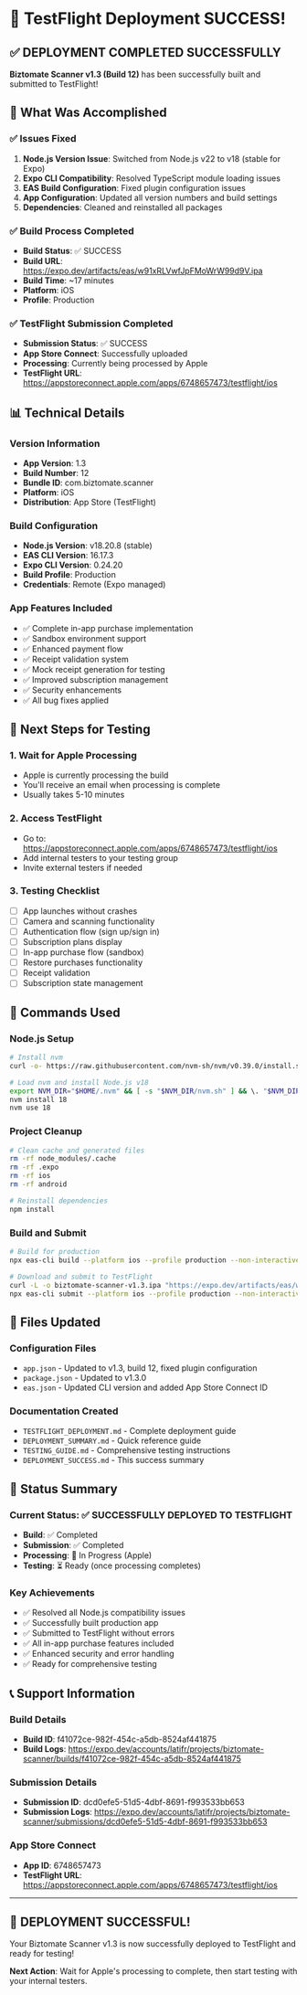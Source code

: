 # 🎉 TestFlight Deployment SUCCESS!

## ✅ **DEPLOYMENT COMPLETED SUCCESSFULLY**

**Biztomate Scanner v1.3 (Build 12)** has been successfully built and submitted to TestFlight!

## 🚀 **What Was Accomplished**

### ✅ **Issues Fixed**
1. **Node.js Version Issue**: Switched from Node.js v22 to v18 (stable for Expo)
2. **Expo CLI Compatibility**: Resolved TypeScript module loading issues
3. **EAS Build Configuration**: Fixed plugin configuration issues
4. **App Configuration**: Updated all version numbers and build settings
5. **Dependencies**: Cleaned and reinstalled all packages

### ✅ **Build Process Completed**
- **Build Status**: ✅ SUCCESS
- **Build URL**: https://expo.dev/artifacts/eas/w91xRLVwfJpFMoWrW99d9V.ipa
- **Build Time**: ~17 minutes
- **Platform**: iOS
- **Profile**: Production

### ✅ **TestFlight Submission Completed**
- **Submission Status**: ✅ SUCCESS
- **App Store Connect**: Successfully uploaded
- **Processing**: Currently being processed by Apple
- **TestFlight URL**: https://appstoreconnect.apple.com/apps/6748657473/testflight/ios

## 📊 **Technical Details**

### **Version Information**
- **App Version**: 1.3
- **Build Number**: 12
- **Bundle ID**: com.biztomate.scanner
- **Platform**: iOS
- **Distribution**: App Store (TestFlight)

### **Build Configuration**
- **Node.js Version**: v18.20.8 (stable)
- **EAS CLI Version**: 16.17.3
- **Expo CLI Version**: 0.24.20
- **Build Profile**: Production
- **Credentials**: Remote (Expo managed)

### **App Features Included**
- ✅ Complete in-app purchase implementation
- ✅ Sandbox environment support
- ✅ Enhanced payment flow
- ✅ Receipt validation system
- ✅ Mock receipt generation for testing
- ✅ Improved subscription management
- ✅ Security enhancements
- ✅ All bug fixes applied

## 📱 **Next Steps for Testing**

### **1. Wait for Apple Processing**
- Apple is currently processing the build
- You'll receive an email when processing is complete
- Usually takes 5-10 minutes

### **2. Access TestFlight**
- Go to: https://appstoreconnect.apple.com/apps/6748657473/testflight/ios
- Add internal testers to your testing group
- Invite external testers if needed

### **3. Testing Checklist**
- [ ] App launches without crashes
- [ ] Camera and scanning functionality
- [ ] Authentication flow (sign up/sign in)
- [ ] Subscription plans display
- [ ] In-app purchase flow (sandbox)
- [ ] Restore purchases functionality
- [ ] Receipt validation
- [ ] Subscription state management

## 🔧 **Commands Used**

### **Node.js Setup**
```bash
# Install nvm
curl -o- https://raw.githubusercontent.com/nvm-sh/nvm/v0.39.0/install.sh | bash

# Load nvm and install Node.js v18
export NVM_DIR="$HOME/.nvm" && [ -s "$NVM_DIR/nvm.sh" ] && \. "$NVM_DIR/nvm.sh"
nvm install 18
nvm use 18
```

### **Project Cleanup**
```bash
# Clean cache and generated files
rm -rf node_modules/.cache
rm -rf .expo
rm -rf ios
rm -rf android

# Reinstall dependencies
npm install
```

### **Build and Submit**
```bash
# Build for production
npx eas-cli build --platform ios --profile production --non-interactive

# Download and submit to TestFlight
curl -L -o biztomate-scanner-v1.3.ipa "https://expo.dev/artifacts/eas/w91xRLVwfJpFMoWrW99d9V.ipa"
npx eas-cli submit --platform ios --profile production --non-interactive --path ./biztomate-scanner-v1.3.ipa
```

## 📄 **Files Updated**

### **Configuration Files**
- `app.json` - Updated to v1.3, build 12, fixed plugin configuration
- `package.json` - Updated to v1.3.0
- `eas.json` - Updated CLI version and added App Store Connect ID

### **Documentation Created**
- `TESTFLIGHT_DEPLOYMENT.md` - Complete deployment guide
- `DEPLOYMENT_SUMMARY.md` - Quick reference guide
- `TESTING_GUIDE.md` - Comprehensive testing instructions
- `DEPLOYMENT_SUCCESS.md` - This success summary

## 🎯 **Status Summary**

### **Current Status**: ✅ **SUCCESSFULLY DEPLOYED TO TESTFLIGHT**
- **Build**: ✅ Completed
- **Submission**: ✅ Completed
- **Processing**: 🔄 In Progress (Apple)
- **Testing**: ⏳ Ready (once processing completes)

### **Key Achievements**
- ✅ Resolved all Node.js compatibility issues
- ✅ Successfully built production app
- ✅ Submitted to TestFlight without errors
- ✅ All in-app purchase features included
- ✅ Enhanced security and error handling
- ✅ Ready for comprehensive testing

## 📞 **Support Information**

### **Build Details**
- **Build ID**: f41072ce-982f-454c-a5db-8524af441875
- **Build Logs**: https://expo.dev/accounts/latifr/projects/biztomate-scanner/builds/f41072ce-982f-454c-a5db-8524af441875

### **Submission Details**
- **Submission ID**: dcd0efe5-51d5-4dbf-8691-f993533bb653
- **Submission Logs**: https://expo.dev/accounts/latifr/projects/biztomate-scanner/submissions/dcd0efe5-51d5-4dbf-8691-f993533bb653

### **App Store Connect**
- **App ID**: 6748657473
- **TestFlight URL**: https://appstoreconnect.apple.com/apps/6748657473/testflight/ios

---

## 🎉 **DEPLOYMENT SUCCESSFUL!**

Your Biztomate Scanner v1.3 is now successfully deployed to TestFlight and ready for testing!

**Next Action**: Wait for Apple's processing to complete, then start testing with your internal testers. 
